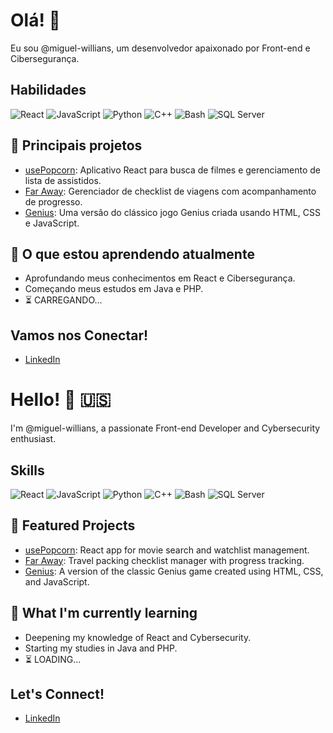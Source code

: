 # Olá! 👋
Eu sou @miguel-willians, um desenvolvedor apaixonado por Front-end e Cibersegurança.

## Habilidades
![React](https://img.shields.io/badge/-React-333?style=flat&logo=react)
![JavaScript](https://img.shields.io/badge/-JavaScript-333?style=flat&logo=javascript)
![Python](https://img.shields.io/badge/-Python-333?style=flat&logo=python)
![C++](https://img.shields.io/badge/-C++-333?style=flat&logo=c%2B%2B)
![Bash](https://img.shields.io/badge/-Bash-333?style=flat&logo=gnu-bash)
![SQL Server](https://img.shields.io/badge/-SQL%20Server-333?style=flat&logo=microsoft-sql-server)

## 🚀 Principais projetos
- [usePopcorn](https://github.com/miguel-willians/usePopcorn): Aplicativo React para busca de filmes e gerenciamento de lista de assistidos.
- [Far Away](https://github.com/miguel-willians/Far-Away): Gerenciador de checklist de viagens com acompanhamento de progresso.
- [Genius](https://github.com/miguel-willians/Genius): Uma versão do clássico jogo Genius criada usando HTML, CSS e JavaScript.

## 🌱 O que estou aprendendo atualmente
- Aprofundando meus conhecimentos em React e Cibersegurança.
- Começando meus estudos em Java e PHP.
- ⏳ CARREGANDO...

## Vamos nos Conectar!
- [LinkedIn](www.linkedin.com/in/miguel-willians-176442266)


# Hello! 👋 🇺🇸
I'm @miguel-willians, a passionate Front-end Developer and Cybersecurity enthusiast.

## Skills
![React](https://img.shields.io/badge/-React-333?style=flat&logo=react)
![JavaScript](https://img.shields.io/badge/-JavaScript-333?style=flat&logo=javascript)
![Python](https://img.shields.io/badge/-Python-333?style=flat&logo=python)
![C++](https://img.shields.io/badge/-C++-333?style=flat&logo=c%2B%2B)
![Bash](https://img.shields.io/badge/-Bash-333?style=flat&logo=gnu-bash)
![SQL Server](https://img.shields.io/badge/-SQL%20Server-333?style=flat&logo=microsoft-sql-server)

## 🚀 Featured Projects
- [usePopcorn](https://github.com/miguel-willians/usePopcorn): React app for movie search and watchlist management.
- [Far Away](https://github.com/miguel-willians/Far-Away): Travel packing checklist manager with progress tracking.
- [Genius](https://github.com/miguel-willians/Genius): A version of the classic Genius game created using HTML, CSS, and JavaScript.

## 🌱 What I'm currently learning
- Deepening my knowledge of React and Cybersecurity.
- Starting my studies in Java and PHP.
- ⏳ LOADING...
  
## Let's Connect!
- [LinkedIn](www.linkedin.com/in/miguel-willians-176442266)
